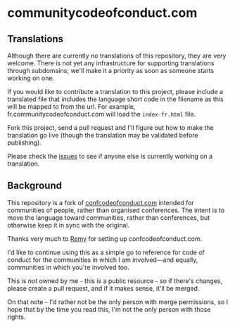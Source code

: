 communitycodeofconduct.com
==========================


Translations
------------

Although there are currently no translations of this repository, they are very welcome. There is not yet any infrastructure for supporting translations through subdomains; we'll make it a priority as soon as someone starts working on one.

If you would like to contribute a translation to this project, please include a translated file that includes the language short code in the filename as this will be mapped to from the url. For example, fr.communitycodeofconduct.com will load the `index-fr.html` file.

Fork this project, send a pull request and I'll figure out how to make the translation go live (though the translation may be validated before publishing).

Please check the [issues](https://github.com/SamirTalwar/communitycodeofconduct.com/issues) to see if anyone else is currently working on a translation.


Background
----------

This repository is a fork of [confcodeofconduct.com](http://confcodeofconduct.com/) intended for communities of people, rather than organised conferences. The intent is to move the language toward communities, rather than conferences, but otherwise keep it in sync with the original.

Thanks very much to [Remy](https://twitter.com/rem) for setting up confcodeofconduct.com.

I'd like to continue using this as a simple go to reference for code of conduct for the communities in which I am involved&mdash;and equally, communities in which you're involved too.

This is *not* owned by me - this is a public resource - so if there's changes, please create a pull request, and if it makes sense, it'll be merged.

On that note - I'd rather not be the only person with merge permissions, so I hope that by the time you read this, I'm not the only person with those rights.

[codeofconduct.com]: https://github.com/confcodeofconduct/confcodeofconduct.com
